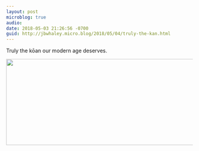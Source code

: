 ```yaml
---
layout: post
microblog: true
audio: 
date: 2018-05-03 21:26:56 -0700
guid: http://jbwhaley.micro.blog/2018/05/04/truly-the-kan.html
---
```

Truly the kōan our modern age deserves.

<img src="http://www.jarrodwhaley.com/uploads/2018/ca495c8655.jpg" width="600" height="232" />
